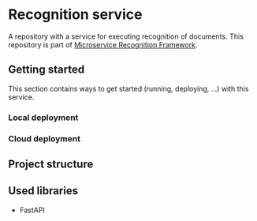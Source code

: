 # Recognition service
A repository with a service for executing recognition of documents. This repository is part of [Microservice Recognition Framework](https://github.com/MichalMoudry/microservice-reference-framework "Link to Microservice Recognition Framework repository").

## Getting started
This section contains ways to get started (running, deploying, ...) with this service.
### Local deployment

### Cloud deployment

## Project structure

## Used libraries
- FastAPI
